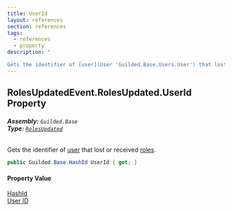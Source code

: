 ```yaml
---
title: UserId
layout: references
section: references
tags:
  - references
  - property
description: "

Gets the identifier of [user](User 'Guilded.Base.Users.User') that lost or received [roles](RolesUpdatedEvent.RolesUpdated.RoleIds 'Guilded.Base.Events.RolesUpdatedEvent.RolesUpdated.RoleIds')."
---
```


## RolesUpdatedEvent.RolesUpdated.UserId Property
###### **Assembly:** `Guilded.Base`<br/>**Type:** [`RolesUpdated`](RolesUpdatedEvent.RolesUpdated 'Guilded.Base.Events.RolesUpdatedEvent.RolesUpdated')

Gets the identifier of [user](User 'Guilded.Base.Users.User') that lost or received [roles](RolesUpdatedEvent.RolesUpdated.RoleIds 'Guilded.Base.Events.RolesUpdatedEvent.RolesUpdated.RoleIds').

```csharp
public Guilded.Base.HashId UserId { get; }
```

#### Property Value
[HashId](HashId 'Guilded.Base.HashId')  
[User ID](UserSummary.Id 'Guilded.Base.Users.UserSummary.Id')